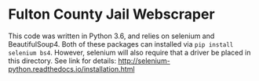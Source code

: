 # Fulton County Jail Webscraper

This code was written in Python 3.6, and relies on selenium and BeautifulSoup4.
Both of these packages can installed via `pip install selenium bs4`.
However, selenium will also require that a driver be placed in this directory. See link for details:
http://selenium-python.readthedocs.io/installation.html
